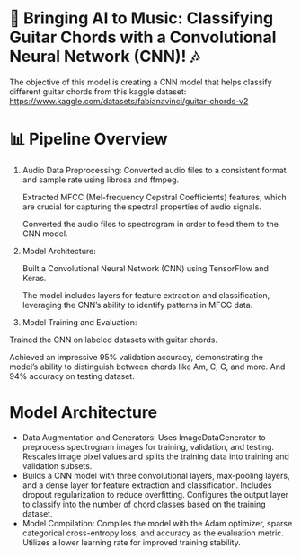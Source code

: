 # 🎸 Bringing AI to Music: Classifying Guitar Chords with a Convolutional Neural Network (CNN)! 🎶
The objective of this model is creating a CNN model that helps classify different guitar chords from this kaggle dataset: https://www.kaggle.com/datasets/fabianavinci/guitar-chords-v2

# 📊 Pipeline Overview
1. Audio Data Preprocessing:
Converted audio files to a consistent format and sample rate using librosa and ffmpeg.

   Extracted MFCC (Mel-frequency Cepstral Coefficients) features, which are crucial for capturing the spectral properties of audio signals.

   Converted the audio files to spectrogram in order to feed them to the CNN model.

2. Model Architecture:
   
   Built a Convolutional Neural Network (CNN) using TensorFlow and Keras.

   The model includes layers for feature extraction and classification, leveraging the CNN’s ability to identify patterns in MFCC data.

3. Model Training and Evaluation:

Trained the CNN on labeled datasets with guitar chords.

Achieved an impressive 95% validation accuracy, demonstrating the model’s ability to distinguish between chords like Am, C, G, and more. And 94% accuracy on testing dataset.

# Model Architecture
- Data Augmentation and Generators:
   Uses ImageDataGenerator to preprocess spectrogram images for training, validation, and testing.
   Rescales image pixel values and splits the training data into training and validation subsets.
- Builds a CNN model with three convolutional layers, max-pooling layers, and a dense layer for feature extraction and classification.
   Includes dropout regularization to reduce overfitting.
   Configures the output layer to classify into the number of chord classes based on the training dataset.
- Model Compilation:
   Compiles the model with the Adam optimizer, sparse categorical cross-entropy loss, and accuracy as the evaluation metric.
   Utilizes a lower learning rate for improved training stability.
